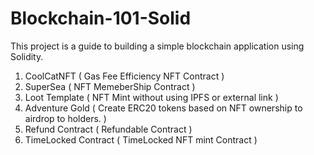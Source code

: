 # Blockchain-101-Solid

This project is a guide to building a simple blockchain application using Solidity.

1. CoolCatNFT ( Gas Fee Efficiency NFT Contract )
2. SuperSea ( NFT MemeberShip Contract )
3. Loot Template ( NFT Mint without using IPFS or external link )
4. Adventure Gold ( Create ERC20 tokens based on NFT ownership to airdrop to holders. )
5. Refund Contract ( Refundable Contract )
6. TimeLocked Contract ( TimeLocked NFT mint Contract )

